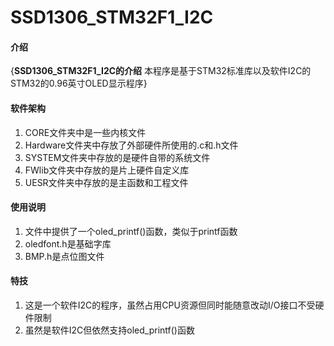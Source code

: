 # SSD1306_STM32F1_I2C

#### 介绍

{**SSD1306_STM32F1_I2C的介绍**
本程序是基于STM32标准库以及软件I2C的STM32的0.96英寸OLED显示程序}


#### 软件架构

1.  CORE文件夹中是一些内核文件
2.  Hardware文件夹中存放了外部硬件所使用的.c和.h文件
3.  SYSTEM文件夹中存放的是硬件自带的系统文件
4.  FWlib文件夹中存放的是片上硬件自定义库
5.  UESR文件夹中存放的是主函数和工程文件


#### 使用说明

1.  文件中提供了一个oled_printf()函数，类似于printf函数
2.  oledfont.h是基础字库
3.  BMP.h是点位图文件


#### 特技

1.  这是一个软件I2C的程序，虽然占用CPU资源但同时能随意改动I/O接口不受硬件限制
2.  虽然是软件I2C但依然支持oled_printf()函数
